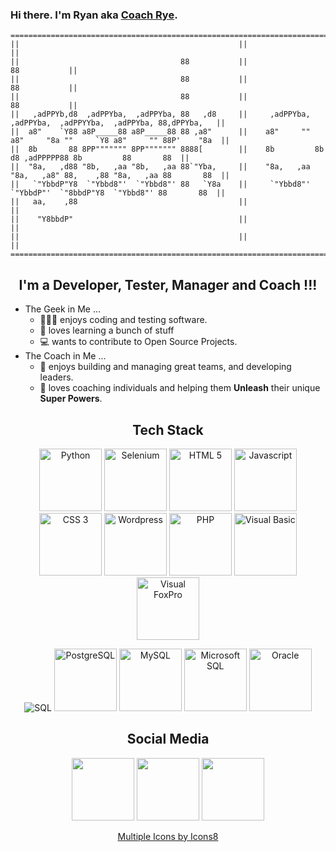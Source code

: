 ### Hi there. I'm Ryan aka [Coach Rye][website]. 

```
=====================================================================================================================
||                                                 ||                                                              ||
||                                    88           ||                                                 88           ||
||                                    88           ||                                                 88           ||
||                                    88           ||                                                 88           ||
||   ,adPPYb,d8  ,adPPYba,  ,adPPYba, 88   ,d8     ||     ,adPPYba,  ,adPPYba,  ,adPPYYba,  ,adPPYba, 88,dPPYba,   ||
||  a8"    `Y88 a8P_____88 a8P_____88 88 ,a8"      ||    a8"     "" a8"     "8a ""     `Y8 a8"     "" 88P'    "8a  ||
||  8b       88 8PP""""""" 8PP""""""" 8888[        ||    8b         8b       d8 ,adPPPPP88 8b         88       88  ||
||  "8a,   ,d88 "8b,   ,aa "8b,   ,aa 88`"Yba,     ||    "8a,   ,aa "8a,   ,a8" 88,    ,88 "8a,   ,aa 88       88  ||
||   `"YbbdP"Y8  `"Ybbd8"'  `"Ybbd8"' 88   `Y8a    ||     `"Ybbd8"'  `"YbbdP"'  `"8bbdP"Y8  `"Ybbd8"' 88       88  ||
||   aa,    ,88                                    ||                                                              ||
||    "Y8bbdP"                                     ||                                                              ||
||                                                 ||                                                              ||
=====================================================================================================================
```
<h2 align="center">I'm a Developer, Tester, Manager and Coach !!!</h2>

- The Geek in Me ... 
   - 👨🏻‍💻 enjoys coding and testing software. 
   - 📖 loves learning a bunch of stuff 
   - 💻 wants to contribute to Open Source Projects.
- The Coach in Me ...
   - 👥 enjoys building and managing great teams, and developing leaders. 
   - 🌱 loves coaching individuals and helping them **Unleash** their unique **Super Powers**.

<!-- Tech Stack

✅ PHP
✅ Python
✅ Selenium
✅ Wordpress
✅ SQL
✅ PostgreSQL
✅ MySQL
✅ Oracle SQL
✅ Microsoft SQL Server
ASP
✅ Visual Basic
✅ Visual FoxPro
✅ JavaScript

-->
<h2 align="center">Tech Stack</h2>
<!-- https://www.flaticon.com/packs/software-development-logos --> <!-- icons8.com -->

<p align="center">
   <img width="100" src="https://img.icons8.com/color/144/000000/python--v2.png" alt="Python"/> <img width="100" src="https://upload.wikimedia.org/wikipedia/commons/thumb/d/d5/Selenium_Logo.png/100px-Selenium_Logo.png" alt="Selenium"/> <img width="100" src="https://image.flaticon.com/icons/png/512/919/919827.png" alt="HTML 5"> <img width="100" src="https://image.flaticon.com/icons/png/512/919/919828.png" alt="Javascript"> <img width="100" src="https://image.flaticon.com/icons/png/512/919/919826.png" alt="CSS 3"> <img width="100" src="https://img.icons8.com/color/144/000000/wordpress.png" alt="Wordpress"/> <img width="100" src="https://image.flaticon.com/icons/png/512/919/919830.png" alt="PHP"> <img width="100" src="https://image.flaticon.com/icons/png/512/919/919844.png" alt="Visual Basic"/> <img width="100" src="https://upload.wikimedia.org/wikipedia/commons/6/64/Foxpro-icon.png" alt="Visual FoxPro"/>
   
</p>
 
<p align="center">
   <img src="https://img.icons8.com/color/96/000000/sql.png" alt="SQL"/> <img width="100" src="https://img.icons8.com/color/144/000000/postgreesql.png" alt="PostgreSQL"/> <img width="100" src="https://image.flaticon.com/icons/png/512/919/919836.png" alt="MySQL"> <img height="100" src="https://img.icons8.com/color/144/000000/microsoft-sql-server.png" alt="Microsoft SQL"/> <img width="100" src="https://img.icons8.com/color/100/000000/oracle-logo.png" alt="Oracle"/> 

</p>

<h2 align="center">Social Media</h2>

<p align="center">
   <a href="https://www.linkedin.com/in/ryansalvanera"><img height="100" src="https://cdn2.iconfinder.com/data/icons/black-white-social-media/32/online_social_media_linked_in-256.png"></a> <a href="https://twitter.com/coachrye34"><img height="100" src="https://cdn2.iconfinder.com/data/icons/black-white-social-media/32/online_social_media_twitter-256.png"></a> <a href="https://instagr.am/coachrye"><img height="100" src="https://cdn2.iconfinder.com/data/icons/black-white-social-media/32/instagram_online_social_media-256.png"></a>
</p>

<!--
[<img height="100" src="https://cdn2.iconfinder.com/data/icons/black-white-social-media/32/online_social_media_linked_in-256.png">][linkedin]
[<img height="100" src="https://cdn2.iconfinder.com/data/icons/black-white-social-media/32/online_social_media_twitter-256.png">][twitter]
[<img height="100" src="https://cdn2.iconfinder.com/data/icons/black-white-social-media/32/instagram_online_social_media-256.png">][instagram]
-->


<!-- 
### Now Playing on Spotify 🎧
TODO: https://www.youtube.com/watch?v=n6d4KHSKqGk
[<img src="https://now-playing-codestackr.vercel.app/api/spotify-playing" alt="coachRye Spotify Playing" width="350" />](https://open.spotify.com/user/ryansalvanera)


TODO: https://github.com/codeSTACKr
-->


<!--
**pinoytesters/pinoytesters** is a ✨ _special_ ✨ repository because its `README.md` (this file) appears on your GitHub profile.

https://ascii.co.uk/art

Here are some ideas to get you started:

- 🔭 I’m currently working on ...
- 🌱 I’m currently learning ...
- 👯 I’m looking to collaborate on ...
- 🤔 I’m looking for help with ...
- 💬 Ask me about ...
- 📫 How to reach me: ...
- 😄 Pronouns: ...
- ⚡ Fun fact: ...
-->

<!-- 
<img height="50" src="https://cdn2.iconfinder.com/data/icons/black-white-social-media/32/facebook_online_social_media-256.png">
<img height="50" src="https://cdn2.iconfinder.com/data/icons/black-white-social-media/32/youtube_online_social_media-256.png">
<img height="50" src="https://cdn4.iconfinder.com/data/icons/socialmediaicons_v120/48/youtube.png">
-->


[website]: https://coachrye.com
[linkedin]: https://www.linkedin.com/in/ryansalvanera
[twitter]: https://twitter.com/coachrye34
[instagram]: https://instagr.am/coachrye
<p align="center">
   <a href="https://icons8.com/icon/">Multiple Icons by Icons8</a>
</p>
